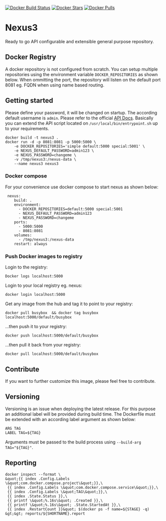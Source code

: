 [![Docker Build Status](https://img.shields.io/docker/build/flavioaiello/nexus3.svg)](https://hub.docker.com/r/flavioaiello/nexus3/)
[![Docker Stars](https://img.shields.io/docker/stars/flavioaiello/nexus3.svg)](https://hub.docker.com/r/flavioaiello/nexus3/)
[![Docker Pulls](https://img.shields.io/docker/pulls/flavioaiello/nexus3.svg)](https://hub.docker.com/r/flavioaiello/nexus3/)

# Nexus3
Ready to go API configurable and extensible general purpose repository.

## Docker Registry
A docker repository is not configured from scratch. You can setup multiple repositories using the environment variable `DOCKER_REPOSITORIES` as shown below. When ommitting the port, the repository will listen on the default port 8081 eg. FQDN when using name based routing.

## Getting started
Please define your password, it will be changed on startup. The according default username is `admin`. Please refer to the official [API Docs](https://books.sonatype.com/nexus-book/reference3/scripting.html). Basically you can extend the API script located on `/usr/local/bin/entrypoint.sh` up to your requirements.

```
docker build -t nexus3 .
docker run -d -p 8081:8081 -p 5000:5000 \
    -e DOCKER_REPOSITORIES='simple default:5000 special:5001' \
    -e NEXUS_DEFAULT_PASSWORD=admin123 \
    -e NEXUS_PASSWORD=changeme \
    -v /tmp/nexus3:/nexus-data \
    --name nexus3 nexus3
``` 

### Docker compose 
For your convenience use docker compose to start nexus as shown below:

```
 nexus:
    build: .
    environment:
      - DOCKER_REPOSITORIES=default:5000 special:5001
      - NEXUS_DEFAULT_PASSWORD=admin123
      - NEXUS_PASSWORD=changeme
    ports:
      - 5000:5000
      - 8081:8081
    volumes:
      - /tmp/nexus3:/nexus-data
    restart: always
```

### Push Docker images to registry

Login to the registry:
```
Docker logs localhost:5000
```
Login to your local registry eg. nexus:
```
docker login localhost:5000
```
Get any image from the hub and tag it to point to your registry:
```
docker pull busybox  && docker tag busybox localhost:5000/default/busybox
```
...then push it to your registry:
```
docker push localhost:5000/default/busybox
```
...then pull it back from your registry:
```
docker pull localhost:5000/default/busybox
```

## Contribute
If you want to further customize this image, please feel free to contribute.

## Versioning
Versioning is an issue when deploying the latest release. For this purpose an additional label will be provided during build time. 
The Dockerfile must be extended with an according label argument as shown below:
```
ARG TAG
LABEL TAG=${TAG}
```
Arguments must be passed to the build process using `--build-arg TAG="${TAG}"`.

## Reporting
```
docker inspect --format \
&quot;{{ index .Config.Labels \&quot;com.docker.compose.project\&quot;}},\
 {{ index .Config.Labels \&quot;com.docker.compose.service\&quot;}},\
 {{ index .Config.Labels \&quot;TAG\&quot;}},\
 {{ index .State.Status }},\
 {{ printf \&quot;%.16s\&quot; .Created }},\
 {{ printf \&quot;%.16s\&quot; .State.StartedAt }},\
 {{ index .RestartCount }}&quot; $(docker ps -f name=${STAGE} -q) &gt;&gt; reports/${SHORTNAME}.report
```
